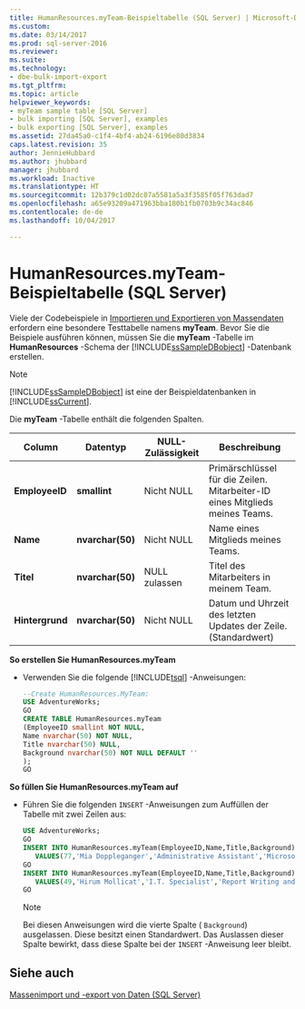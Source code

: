 ```yaml
---
title: HumanResources.myTeam-Beispieltabelle (SQL Server) | Microsoft-Dokumentation
ms.custom: 
ms.date: 03/14/2017
ms.prod: sql-server-2016
ms.reviewer: 
ms.suite: 
ms.technology:
- dbe-bulk-import-export
ms.tgt_pltfrm: 
ms.topic: article
helpviewer_keywords:
- myTeam sample table [SQL Server]
- bulk importing [SQL Server], examples
- bulk exporting [SQL Server], examples
ms.assetid: 27da45a0-c1f4-4bf4-ab24-6196e80d3834
caps.latest.revision: 35
author: JennieHubbard
ms.author: jhubbard
manager: jhubbard
ms.workload: Inactive
ms.translationtype: HT
ms.sourcegitcommit: 12b379c1d02dc07a5581a5a3f3585f05f763dad7
ms.openlocfilehash: a65e93209a471963bba180b1fb0703b9c34ac846
ms.contentlocale: de-de
ms.lasthandoff: 10/04/2017

---
```

# <a name="humanresourcesmyteam-sample-table-sql-server"></a>HumanResources.myTeam-Beispieltabelle (SQL Server)
  Viele der Codebeispiele in [Importieren und Exportieren von Massendaten](../../relational-databases/import-export/bulk-import-and-export-of-data-sql-server.md) erfordern eine besondere Testtabelle namens **myTeam**. Bevor Sie die Beispiele ausführen können, müssen Sie die **myTeam** -Tabelle im **HumanResources** -Schema der [!INCLUDE[ssSampleDBobject](../../includes/sssampledbobject-md.md)] -Datenbank erstellen.  
  
> [!NOTE]  
>  [!INCLUDE[ssSampleDBobject](../../includes/sssampledbobject-md.md)] ist eine der Beispieldatenbanken in [!INCLUDE[ssCurrent](../../includes/sscurrent-md.md)].  
  
 Die **myTeam** -Tabelle enthält die folgenden Spalten.  
  
|Column|Datentyp|NULL-Zulässigkeit|Beschreibung|  
|------------|---------------|-----------------|-----------------|  
|**EmployeeID**|**smallint**|Nicht NULL|Primärschlüssel für die Zeilen. Mitarbeiter-ID eines Mitglieds meines Teams.|  
|**Name**|**nvarchar(50)**|Nicht NULL|Name eines Mitglieds meines Teams.|  
|**Titel**|**nvarchar(50)**|NULL zulassen|Titel des Mitarbeiters in meinem Team.|  
|**Hintergrund**|**nvarchar(50)**|Nicht NULL|Datum und Uhrzeit des letzten Updates der Zeile. (Standardwert)|  
  
**So erstellen Sie HumanResources.myTeam**  
  
-   Verwenden Sie die folgende [!INCLUDE[tsql](../../includes/tsql-md.md)] -Anweisungen:  
  
    ```sql
    --Create HumanResources.MyTeam:   
    USE AdventureWorks;  
    GO  
    CREATE TABLE HumanResources.myTeam   
    (EmployeeID smallint NOT NULL,  
    Name nvarchar(50) NOT NULL,  
    Title nvarchar(50) NULL,  
    Background nvarchar(50) NOT NULL DEFAULT ''  
    );  
    GO  
    ```  
  
**So füllen Sie HumanResources.myTeam auf**  
  
-   Führen Sie die folgenden `INSERT` -Anweisungen zum Auffüllen der Tabelle mit zwei Zeilen aus:  
  
    ```sql
    USE AdventureWorks;  
    GO  
    INSERT INTO HumanResources.myTeam(EmployeeID,Name,Title,Background)  
       VALUES(77,'Mia Doppleganger','Administrative Assistant','Microsoft Office');  
    GO  
    INSERT INTO HumanResources.myTeam(EmployeeID,Name,Title,Background)  
       VALUES(49,'Hirum Mollicat','I.T. Specialist','Report Writing and Data Mining');  
    GO  
    ```  
  
    > [!NOTE]  
    >  Bei diesen Anweisungen wird die vierte Spalte ( `Background`) ausgelassen. Diese besitzt einen Standardwert. Das Auslassen dieser Spalte bewirkt, dass diese Spalte bei der `INSERT` -Anweisung leer bleibt.  
  
## <a name="see-also"></a>Siehe auch  
 [Massenimport und -export von Daten &#40;SQL Server&#41;](../../relational-databases/import-export/bulk-import-and-export-of-data-sql-server.md)  
  
  

